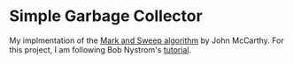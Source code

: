 # Simple Garbage Collector

My implmentation of the [Mark and Sweep algorithm](https://en.wikipedia.org/wiki/Tracing_garbage_collection#Na%C3%AFve_mark-and-sweep)
by John McCarthy. For this project, I am following Bob Nystrom's [tutorial](http://journal.stuffwithstuff.com/2013/12/08/babys-first-garbage-collector/).
